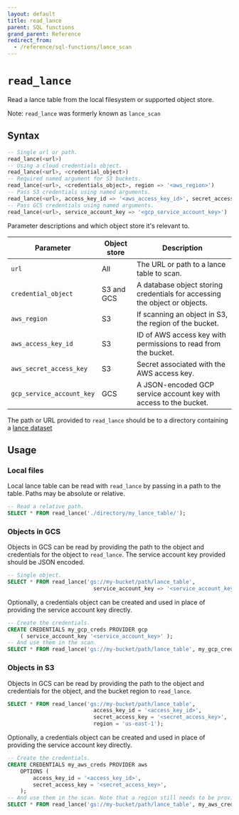 ```yaml
---
layout: default
title: read_lance
parent: SQL functions
grand_parent: Reference
redirect_from:
  - /reference/sql-functions/lance_scan
---
```


# `read_lance`

Read a lance table from the local filesystem or supported object store.

Note: `read_lance` was formerly known as `lance_scan`

## Syntax

```sql
-- Single url or path.
read_lance(<url>)
-- Using a cloud credentials object.
read_lance(<url>, <credential_object>)
-- Required named argument for S3 buckets.
read_lance(<url>, <credentials_object>, region => '<aws_region>')
-- Pass S3 credentials using named arguments.
read_lance(<url>, access_key_id => '<aws_access_key_id>', secret_access_key => '<aws_secret_access_key>', region => '<aws_region>')
-- Pass GCS credentials using named arguments.
read_lance(<url>, service_account_key => '<gcp_service_account_key>')
```

Parameter descriptions and which object store it's relevant to.

| Parameter                 | Object store | Description                                                                |
| ------------------------- | ------------ | -------------------------------------------------------------------------- |
| `url`                     | All          | The URL or path to a lance table to scan.                                  |
| `credential_object`       | S3 and GCS   | A database object storing credentials for accessing the object or objects. |
| `aws_region`              | S3           | If scanning an object in S3, the region of the bucket.                     |
| `aws_access_key_id`       | S3           | ID of AWS access key with permissions to read from the bucket.             |
| `aws_secret_access_key`   | S3           | Secret associated with the AWS access key.                                 |
| `gcp_service_account_key` | GCS          | A JSON-encoded GCP service account key with access to the bucket.          |

The path or URL provided to `read_lance`
should be to a directory containing a [lance dataset]

## Usage

### Local files

Local lance table can be read with `read_lance` by passing in a path to the
table. Paths may be absolute or relative.

```sql
-- Read a relative path.
SELECT * FROM read_lance('./directory/my_lance_table/');
```

### Objects in GCS

Objects in GCS can be read by providing the path to the object and credentials
for the object to `read_lance`. The service account key provided should be
JSON encoded.

```sql
-- Single object.
SELECT * FROM read_lance('gs://my-bucket/path/lance_table',
                           service_account_key => '<service_account_key>');
```

Optionally, a credentials object can be created and used in place of providing
the service account key directly.

```sql
-- Create the credentials.
CREATE CREDENTIALS my_gcp_creds PROVIDER gcp
    ( service_account_key '<service_account_key>' );
-- And use them in the scan.
SELECT * FROM read_lance('gs://my-bucket/path/lance_table', my_gcp_creds);
```

### Objects in S3

Objects in GCS can be read by providing the path to the object and credentials
for the object, and the bucket region to `read_lance`.

```sql
SELECT * FROM read_lance('gs://my-bucket/path/lance_table',
                           access_key_id = '<access_key_id>',
                           secret_access_key = '<secret_access_key>',
                           region = 'us-east-1');
```

Optionally, a credentials object can be created and used in place of providing
the service account key directly.

```sql
-- Create the credentials.
CREATE CREDENTIALS my_aws_creds PROVIDER aws
    OPTIONS (
        access_key_id = '<access_key_id>',
        secret_access_key = '<secret_access_key>',
    );
-- And use them in the scan. Note that a region still needs to be provided.
SELECT * FROM read_lance('gs://my-bucket/path/lance_table', my_aws_creds, region => 'us-east-1');
```

[lance dataset]: https://lancedb.github.io/lance/format.html#dataset-directory
